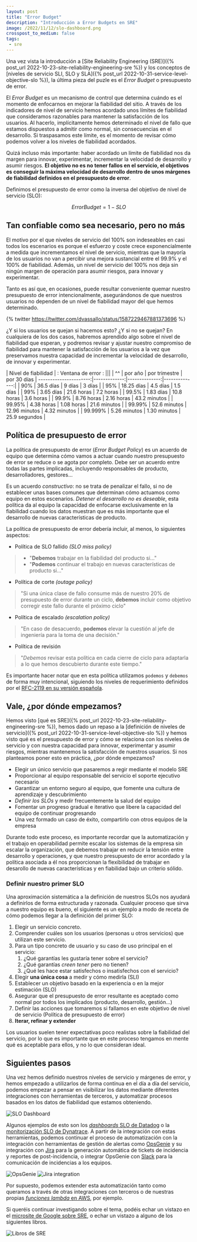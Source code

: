 ```yaml
---
layout: post
title: "Error Budget"
description: "Introducción a Error Budgets en SRE"
image: /2022/11/12/slo-dashboard.png
crosspost_to_medium: false
tags:
 - sre
---
```


Una vez vista la introducción a [Site Reliability Engineering (SRE)]({% post_url 2022-10-23-site-reliability-engineering-sre %}) y los conceptos de [niveles de servicio SLI, SLO y SLA]({% post_url 2022-10-31-service-level-objective-slo %}), la última pieza del puzle es el _Error Budget_ o presupuesto de error.

El _Error Budget_ es un mecanismo de control que determina cuándo es el momento de enfocarnos en mejorar la fiabilidad del sitio. A través de los indicadores de nivel de servicio hemos acordado unos límites de fiabilidad que consideramos razonables para mantener la satisfacción de los usuarios. Al hacerlo, implícitamente hemos determinado el nivel de fallo que estamos dispuestos a admitir como normal, sin consecuencias en el desarrollo. Si traspasamos este límite, es el momento de revisar cómo podemos volver a los niveles de fiabilidad acordados.

Quizá incluso más importante: haber acordado un límite de fiabilidad nos da margen para innovar, experimentar, incrementar la velocidad de desarrollo y asumir riesgos. **El objetivo no es no tener fallos en el servicio, el objetivos es conseguir la máxima velocidad de desarrollo dentro de unos márgenes de fiabilidad definidos en el presupuesto de error**.

Definimos el presupuesto de error como la inversa del objetivo de nivel de servicio (SLO):

$$
ErrorBudget = 1 - SLO
$$

## Tan confiable como sea necesario, pero no más

El motivo por el que niveles de servicio del 100% son indeseables en casi todos los escenarios es porque el esfuerzo y coste crece exponencialmente a medida que incrementamos el nivel de servicio, mientras que la mayoría de los usuarios no van a percibir una mejora sustancial entre el 99.9% y el 100% de fiabilidad. Además, un nivel de servicio del 100% nos deja sin ningún margen de operación para asumir riesgos, para innovar y experimentar.

Tanto es así que, en ocasiones, puede resultar conveniente quemar nuestro presupuesto de error intencionalmente, asegurándonos de que nuestros usuarios no dependen de un nivel de fiabilidad mayor del que hemos determinado.

{% twitter https://twitter.com/dvassallo/status/1587229467881373696 %}

¿Y si los usuarios se quejan si hacemos esto? ¿Y si no se quejan? En cualquiera de los dos casos, habremos aprendido algo sobre el nivel de fiabilidad que esperan, y podremos revisar y ajustar nuestro compromiso de fiabilidad para mantener la satisfacción de los usuarios a la vez que preservamos nuestra capacidad de incrementar la velocidad de desarrollo, de innovar y experimentar.

|  Nivel de fiabilidad | : Ventana de error :                       |||
|                 ^^   | por año      | por trimestre | por 30 días   |
----------------------:|-------------:|--------------:|--------------:|
| 90%                  | 36.5 días    | 9 días        | 3 días        |
| 95%                  | 18.25 días   | 4.5 días      | 1.5 días      |
| 99%                  | 3.65 días    | 21.6 horas    | 7.2 horas     |
| 99.5%                | 1.83 días    | 10.8 horas    | 3.6 horas     |
| 99.9%                | 8.76 horas   | 2.16 horas    | 43.2 minutos  |
| 99.95%               | 4.38 horas   | 1.08 horas    | 21.6 minutos  |
| 99.99%               | 52.6 minutos | 12.96 minutos | 4.32 minutos  |
| 99.999%              | 5.26 minutos | 1.30 minutos  | 25.9 segundos |

## Política de presupuesto de error

La política de presupuesto de error (_Error Budget Policy_) es un acuerdo de equipo que determina cómo vamos a actuar cuando nuestro presupuesto de error se reduce o se agota por completo. Debe ser un acuerdo entre todas las partes implicadas, incluyendo responsables de producto, desarrolladores, gestores...

Es un acuerdo _constructivo_: no se trata de penalizar el fallo, si no de establecer unas bases comunes que determinan cómo actuamos como equipo en estos escenarios. *Detener el desarrollo no es deseable*, esta política da al equipo la capacidad de enfocarse exclusivamente en la fiabilidad cuando los datos muestran que es más importante que el desarrollo de nuevas características de producto.

La política de presupuesto de error debería incluir, al menos, lo siguientes aspectos:

- Política de SLO fallido _(SLO miss policy)_

> - "**Debemos** trabajar en la fiabilidad del producto si..."
> - "**Podemos** continuar el trabajo en nuevas características de producto si..."

- Política de corte _(outage policy)_

> "Si una única clase de fallo consume más de nuestro 20% de presupuesto de error durante un ciclo, **debemos** incluir como objetivo corregir este fallo durante el próximo ciclo"

- Política de escalado _(escalation policy)_

> "En caso de desacuerdo, **podemos** elevar la cuestión al jefe de ingeniería para la toma de una decisión."

- Política de revisión

> "*Debemos* revisar esta política en cada cierre de ciclo para adaptarla a lo que hemos descubierto durante este tiempo."

Es importante hacer notar que en esta política utilizamos `podemos` y `debemos` de forma muy intencional, siguiendo los niveles de requerimiento definidos por el [RFC-2119 en su versión española](https://www.rfc-es.org/rfc/rfc2119-es.txt).


## Vale, ¿por dónde empezamos?

Hemos visto [qué es SRE]({% post_url 2022-10-23-site-reliability-engineering-sre %}), hemos dado un repaso a la [definición de niveles de servicio]({% post_url 2022-10-31-service-level-objective-slo %}) y hemos visto qué es el presupuesto de error y cómo se relaciona con los niveles de servicio y con nuestra capacidad para innovar, experimentar y asumir riesgos, mientras mantenemos la satisfacción de nuestros usuarios. Si nos planteamos poner esto en práctica, ¿por dónde empezamos?

- Elegir un único servicio que pasaremos a regir mediante el modelo SRE
- Proporcionar al equipo responsable del servicio el soporte ejecutivo necesario
- Garantizar un entorno seguro al equipo, que fomente una cultura de aprendizaje y descubrimiento
- *Definir los SLOs* y medir frecuentemente la salud del equipo
- Fomentar un progreso gradual e iterativo que libere la capacidad del equipo de continuar progresando
- Una vez formado un caso de éxito, compartirlo con otros equipos de la empresa

Durante todo este proceso, es importante recordar que la automatización y el trabajo en operabilidad permite escalar los sistemas de la empresa sin escalar la organización, que debemos trabajar en reducir la tensión entre desarrollo y operaciones, y que nuestro presupuesto de error acordado y la política asociada a él nos proporcionan la flexibilidad de trabajar en desarollo de nuevas características y en fiabilidad bajo un criterio sólido.

### Definir nuestro primer SLO

Una aproximación sistemática a la definición de nuestros SLOs nos ayudará a definirlos de forma estructurada y razonada. Cualquier proceso que sirva a nuestro equipo es bueno, el siguiente es un ejemplo a modo de receta de cómo podemos llegar a la definición del primer SLO:

1. Elegir un servicio concreto.
2. Comprender cuáles son los usuarios (personas u otros servicios) que utilizan este servicio.
3. Para un tipo concreto de usuario y su caso de uso principal en el servicio:
    1. ¿Qué garantías les gustaría tener sobre el servicio?
    2. ¿Qué garantías _creen tener_ pero no tienen?
    3. ¿Qué les hace estar satisfechos o insatisfechos con el servicio?
4. Elegir **una única cosa** a medir y cómo medirla (SLI)
5. Establecer un objetivo basado en la experiencia o en la mejor estimación (SLO)
6. Asegurar que el presupuesto de error resultante es aceptado como normal por todos los implicados (producto, desarrollo, gestión...)
7. Definir las acciones que tomaremos si fallamos en este objetivo de nivel de servicio (Política de presupuesto de error)
8. **Iterar, refinar y extender**

Los usuarios suelen tener expectativas poco realistas sobre la fiabilidad del servicio, por lo que es importante que en este proceso tengamos en mente qué es aceptable para ellos, y no lo que consideran ideal.

## Siguientes pasos

Una vez hemos definido nuestros niveles de servicio y márgenes de error, y hemos empezado a utilizarlos de forma contínua en el día a día del servicio, podemos empezar a pensar en visibilizar los datos mediante diferentes integraciones con herramientas de terceros, y automatizar procesos basados en los datos de fiabilidad que estamos obteniendo.

![SLO Dashboard](slo-dashboard.png)

Algunos ejemplos de esto son los [_dashboards_ SLO de Datadog](https://www.datadoghq.com/dg/enterprise/slo-monitoring/) o la [monitorización SLO de Dynatrace](https://www.dynatrace.com/support/help/how-to-use-dynatrace/cloud-automation/service-level-objectives/configure-and-monitor-slo). A partir de la integración con estas herramientas, podemos continuar el proceso de automatización con la integración con herramientas de gestión de alertas como [OpsGenie](https://www.atlassian.com/software/opsgenie/what-is-opsgenie) y su integración con [Jira](https://www.atlassian.com/software/jira) para la generación automática de tickets de incidencia y reportes de post-incidencia, o integrar OpsGenie con [Slack](https://slack.com/intl/es-es) para la comunicación de incidencias a los equipos.

![OpsGenie](opsgenie.png)
![Jira integration](jira.png)

Por supuesto, podemos extender esta automatización tanto como queramos a través de otras integraciones con terceros o de nuestras propias [_funciones lambda_ en AWS](https://aws.amazon.com/lambda/), por ejemplo.

Si queréis continuar investigando sobre el tema, podéis echar un vistazo en el [microsite de Google sobre SRE](https://sre.google/), o echar un vistazo a alguno de los siguientes libros.

![Libros de SRE](sre-books.png)

